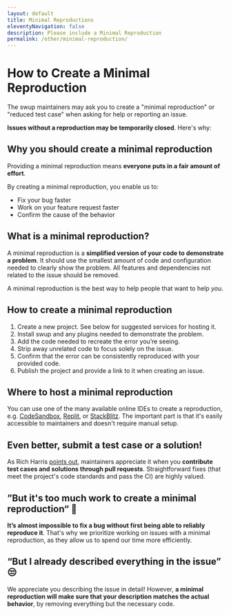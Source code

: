 ```yaml
---
layout: default
title: Minimal Reproductions
eleventyNavigation: false
description: Please include a Minimal Reproduction
permalink: /other/minimal-reproduction/
---
```


# How to Create a Minimal Reproduction

The swup maintainers may ask you to create a "minimal reproduction" or "reduced test case" when
asking for help or reporting an issue.

**Issues without a reproduction may be temporarily closed**. Here's why:

## Why you should create a minimal reproduction

Providing a minimal reproduction means **everyone puts in a fair amount of effort**.

By creating a minimal reproduction, you enable us to:

- Fix your bug faster
- Work on your feature request faster
- Confirm the cause of the behavior

## What is a minimal reproduction?

A minimal reproduction is a **simplified version of your code to demonstrate a problem**. It should use
the smallest amount of code and configuration needed to clearly show the problem. All features and
dependencies not related to the issue should be removed.

A minimal reproduction is the best way to help people that want to help *you*.

## How to create a minimal reproduction

1. Create a new project. See below for suggested services for hosting it.
2. Install swup and any plugins needed to demonstrate the problem.
3. Add the code needed to recreate the error you’re seeing.
4. Strip away unrelated code to focus solely on the issue.
5. Confirm that the error can be consistently reproduced with your provided code.
6. Publish the project and provide a link to it when creating an issue.

## Where to host a minimal reproduction

You can use one of the many available online IDEs to create a reproduction, e.g.
[CodeSandbox](https://codesandbox.io/p/sandbox/swup-4-minimal-reproduction-template-n6kgnp),
[Replit](https://replit.com/@swupjs/Swup-Test-Case-Template), or
[StackBlitz](https://stackblitz.com/). The important part is that it's easily accessible to
maintainers and doesn't require manual setup.

## Even better, submit a test case or a solution!

As Rich Harris [points out](https://gist.github.com/Rich-Harris/88c5fc2ac6dc941b22e7996af05d70ff#better-still-file-a-test-case-or-a-fix), maintainers appreciate it when you **contribute test cases and solutions through pull requests**. Straightforward fixes (that meet the project's code standards and pass the CI) are highly valued.

## ”But it's too much work to create a minimal reproduction“ 🥵

**It’s almost impossible to fix a bug without first being able to reliably reproduce it**. That's why we prioritize working on issues with a minimal reproduction, as they allow us to spend our time more efficiently.

## “But I already described everything in the issue” 😒

We appreciate you describing the issue in detail! However, **a minimal reproduction will make sure
that your description matches the actual behavior**, by removing everything but the necessary code.
